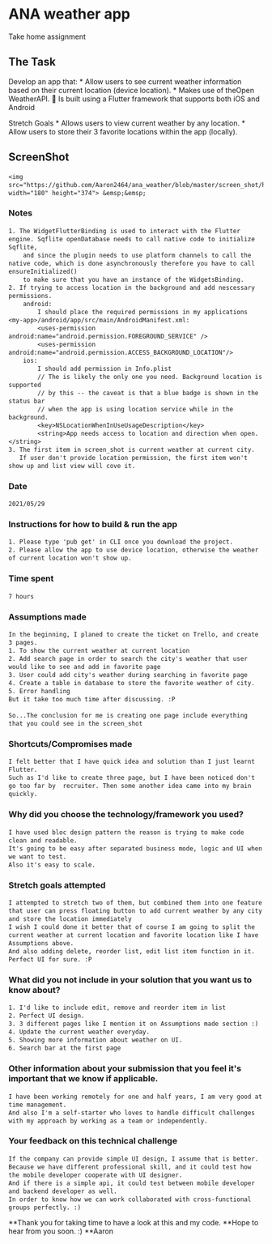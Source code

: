 # ANA weather app
Take home assignment

## The Task
Develop an app that:
    * Allow users to see current weather information based on their current location (device location).
    * Makes use of theOpen WeatherAPI.  Is built using a Flutter framework that supports both iOS and Android

Stretch Goals
    * Allows users to view current weather by any location.
    * Allow users to store their 3 favorite locations within the app (locally).

## ScreenShot
    <img src="https://github.com/Aaron2464/ana_weather/blob/master/screen_shot/homepage.png"  width="180" height="374"> &emsp;&emsp;

### Notes
    1. The WidgetFlutterBinding is used to interact with the Flutter engine. Sqflite openDatabase needs to call native code to initialize Sqflite,
        and since the plugin needs to use platform channels to call the native code, which is done asynchronously therefore you have to call ensureInitialized()
        to make sure that you have an instance of the WidgetsBinding.
    2. If trying to access location in the background and add nescessary permissions.
        android:
            I should place the required permissions in my applications <my-app>/android/app/src/main/AndroidManifest.xml:
            <uses-permission android:name="android.permission.FOREGROUND_SERVICE" />
            <uses-permission android:name="android.permission.ACCESS_BACKGROUND_LOCATION"/>
        ios:
            I should add permission in Info.plist
            // The is likely the only one you need. Background location is supported
            // by this -- the caveat is that a blue badge is shown in the status bar
            // when the app is using location service while in the background.
            <key>NSLocationWhenInUseUsageDescription</key>
            <string>App needs access to location and direction when open.</string>
    3. The first item in screen_shot is current weather at current city.
       If user don't provide location permission, the first item won't show up and list view will cove it.

### Date
    2021/05/29

### Instructions for how to build & run the app
    1. Please type 'pub get' in CLI once you download the project.
    2. Please allow the app to use device location, otherwise the weather of current location won't show up.

### Time spent
    7 hours

### Assumptions made
    In the beginning, I planed to create the ticket on Trello, and create 3 pages.
    1. To show the current weather at current location
    2. Add search page in order to search the city's weather that user would like to see and add in favorite page
    3. User could add city's weather during searching in favorite page
    4. Create a table in database to store the favorite weather of city.
    5. Error handling
    But it take too much time after discussing. :P

    So...The conclusion for me is creating one page include everything that you could see in the screen_shot

### Shortcuts/Compromises made
    I felt better that I have quick idea and solution than I just learnt Flutter.
    Such as I'd like to create three page, but I have been noticed don't go too far by  recruiter. Then some another idea came into my brain quickly.

### Why did you choose the technology/framework you used?
    I have used bloc design pattern the reason is trying to make code clean and readable.
    It's going to be easy after separated business mode, logic and UI when we want to test.
    Also it's easy to scale.

### Stretch goals attempted
    I attempted to stretch two of them, but combined them into one feature that user can press floating button to add current weather by any city and store the location immediately
    I wish I could done it better that of course I am going to split the current weather at current location and favorite location like I have Assumptions above.
    And also adding delete, reorder list, edit list item function in it. Perfect UI for sure. :P

### What did you not include in your solution that you want us to know about?
    1. I'd like to include edit, remove and reorder item in list
    2. Perfect UI design.
    3. 3 different pages like I mention it on Assumptions made section :)
    4. Update the current weather everyday.
    5. Showing more information about weather on UI.
    6. Search bar at the first page

### Other information about your submission that you feel it's important that we know if applicable.
    I have been working remotely for one and half years, I am very good at time management.
    And also I'm a self-starter who loves to handle difficult challenges with my approach by working as a team or independently.

### Your feedback on this technical challenge
    If the company can provide simple UI design, I assume that is better.
    Because we have different professional skill, and it could test how the mobile developer cooperate with UI designer.
    And if there is a simple api, it could test between mobile developer and backend developer as well.
    In order to know how we can work collaborated with cross-functional groups perfectly. :)


**Thank you for taking time to have a look at this and my code.
**Hope to hear from you soon. :)
**Aaron
